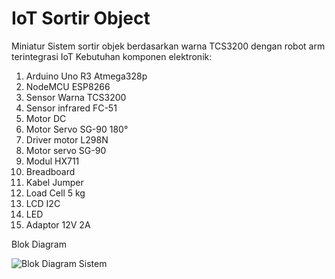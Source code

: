 # IoT Sortir Object 

Miniatur Sistem sortir objek berdasarkan warna TCS3200 dengan robot arm terintegrasi IoT
Kebutuhan komponen elektronik:
1. Arduino Uno R3 Atmega328p
2. NodeMCU ESP8266
3. Sensor Warna TCS3200
4. Sensor infrared FC-51
5. Motor DC
6. Motor Servo SG-90 180°
7. Driver motor L298N
8. Motor servo SG-90
9. Modul HX711
10. Breadboard
11. Kabel Jumper
12. Load Cell 5 kg
13. LCD I2C
14. LED
15. Adaptor 12V 2A

Blok Diagram 

![Blok Diagram Sistem](https://user-images.githubusercontent.com/34829115/206660064-8935f0e2-df89-4c89-86b5-f1cfd0600a22.jpg)
